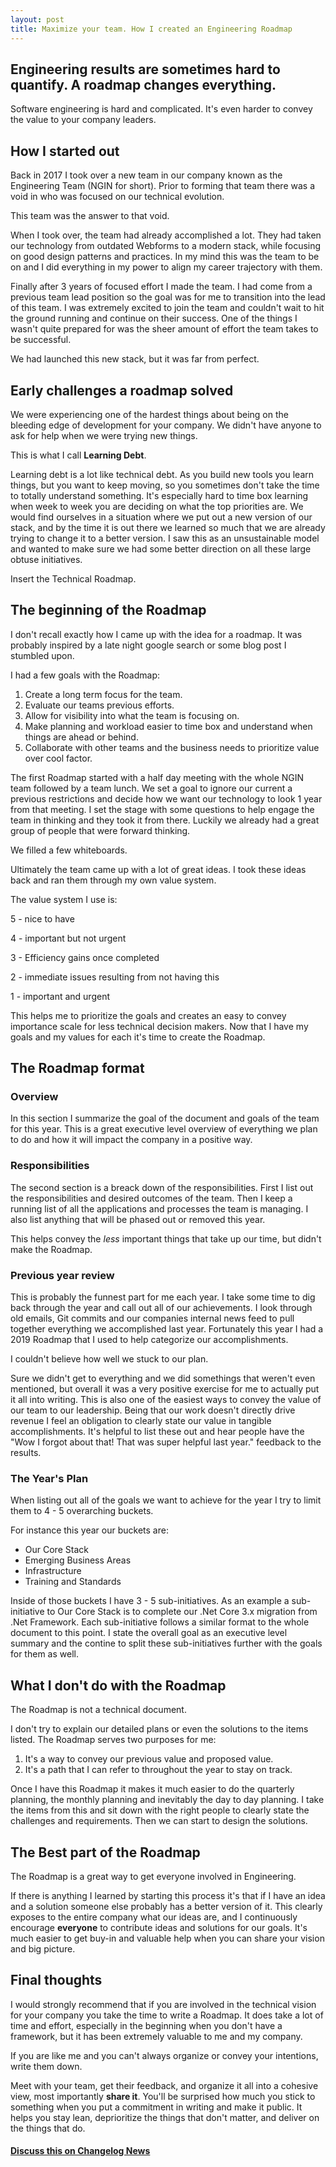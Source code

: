 ```yaml
---
layout: post
title: Maximize your team. How I created an Engineering Roadmap
---
```


## Engineering results are sometimes hard to quantify.  A roadmap changes everything.

Software engineering is hard and complicated.  It's even harder to convey the value to your company leaders.

## How I started out

Back in 2017 I took over a new team in our company known as the Engineering Team (NGIN for short).  Prior to forming that team there was a void in who was focused on our technical evolution.

This team was the answer to that void.

When I took over, the team had already accomplished a lot.  They had taken our technology from outdated Webforms to a modern stack, while focusing on good design patterns and practices.  In my mind this was the team to be on and I did everything in my power to align my career trajectory with them.

Finally after 3 years of focused effort I made the team.  I had come from a previous team lead position so the goal was for me to transition into the lead of this team.  I was extremely excited to join the team and couldn't wait to hit the ground running and continue on their success.  One of the things I wasn't quite prepared for was the sheer amount of effort the team takes to be successful.

We had launched this new stack, but it was far from perfect.

## Early challenges a roadmap solved

We were experiencing one of the hardest things about being on the bleeding edge of development for your company.  We didn't have anyone to ask for help when we were trying new things.  

This is what I call **Learning Debt**.

Learning debt is a lot like technical debt.  As you build new tools you learn things, but you want to keep moving, so you sometimes don't take the time to totally understand something.  It's especially hard to time box learning when week to week you are deciding on what the top priorities are.  We would find ourselves in a situation where we put out a new version of our stack, and by the time it is out there we learned so much that we are already trying to change it to a better version.  I saw this as an unsustainable model and wanted to make sure we had some better direction on all these large obtuse initiatives.

Insert the Technical Roadmap.

## The beginning of the Roadmap

I don't recall exactly how I came up with the idea for a roadmap.  It was probably inspired by a late night google search or some blog post I stumbled upon.

I had a few goals with the Roadmap:
1. Create a long term focus for the team.
1. Evaluate our teams previous efforts.
1. Allow for visibility into what the team is focusing on.
1. Make planning and workload easier to time box and understand when things are ahead or behind.
1. Collaborate with other teams and the business needs to prioritize value over cool factor.

The first Roadmap started with a half day meeting with the whole NGIN team followed by a team lunch.  We set a goal to ignore our current a previous restrictions and decide how we want our technology to look 1 year from that meeting.  I set the stage with some questions to help engage the team in thinking and they took it from there.  Luckily we already had a great group of people that were forward thinking.

We filled a few whiteboards.

Ultimately the team came up with a lot of great ideas.  I took these ideas back and ran them through my own value system.

The value system I use is:

5 - nice to have

4 - important but not urgent

3 - Efficiency gains once completed

2 - immediate issues resulting from not having this

1 - important and urgent

This helps me to prioritize the goals and creates an easy to convey importance scale for less technical decision makers.  Now that I have my goals and my values for each it's time to create the Roadmap.

## The Roadmap format

### Overview

In this section I summarize the goal of the document and goals of the team for this year.  This is a great executive level overview of everything we plan to do and how it will impact the company in a positive way.

### Responsibilities

The second section is a breack down of the responsibilities. First I list out the responsibilities and desired outcomes of the team.  Then I keep a running list of all the applications and processes the team is managing.  I also list anything that will be phased out or removed this year.

This helps convey the *less* important things that take up our time, but didn't make the Roadmap.

### Previous year review

This is probably the funnest part for me each year.  I take some time to dig back through the year and call out all of our achievements.  I look through old emails, Git commits and our companies internal news feed to pull together everything we accomplished last year.  Fortunately this year I had a 2019 Roadmap that I used to help categorize our accomplishments.  

I couldn't believe how well we stuck to our plan.  

Sure we didn't get to everything and we did somethings that weren't even mentioned, but overall it was a very positive exercise for me to actually put it all into writing.  This is also one of the easiest ways to convey the value of our team to our leadership.  Being that our work doesn't directly drive revenue I feel an obligation to clearly state our value in tangible accomplishments.  It's helpful to list these out and hear people have the "Wow I forgot about that! That was super helpful last year." feedback to the results.

### The Year's Plan

When listing out all of the goals we want to achieve for the year I try to limit them to 4 - 5 overarching buckets.  

For instance this year our buckets are:
* Our Core Stack
* Emerging Business Areas
* Infrastructure
* Training and Standards

Inside of those buckets I have 3 - 5 sub-initiatives.  As an example a sub-initiative to Our Core Stack is to complete our .Net Core 3.x migration from .Net Framework.  Each sub-initiative follows a similar format to the whole document to this point.  I state the overall goal as an executive level summary and the contine to split these sub-initiatives further with the goals for them as well.

## What I don't do with the Roadmap

The Roadmap is not a technical document.

I don't try to explain our detailed plans or even the solutions to the items listed.  The Roadmap serves two purposes for me:

1. It's a way to convey our previous value and proposed value.
1. It's a path that I can refer to throughout the year to stay on track.

Once I have this Roadmap it makes it much easier to do the quarterly planning, the monthly planning and inevitably the day to day planning.  I take the items from this and sit down with the right people to clearly state the challenges and requirements.  Then we can start to design the solutions.

## The Best part of the Roadmap

The Roadmap is a great way to get everyone involved in Engineering.

If there is anything I learned by starting this process it's that if I have an idea and a solution someone else probably has a better version of it.  This clearly exposes to the entire company what our ideas are, and I continuously encourage **everyone** to contribute ideas and solutions for our goals.  It's much easier to get buy-in and valuable help when you can share your vision and big picture.

## Final thoughts

I would strongly recommend that if you are involved in the technical vision for your company you take the time to write a Roadmap.  It does take a lot of time and effort, especially in the beginning when you don't have a framework, but it has been extremely valuable to me and my company.

If you are like me and you can't always organize or convey your intentions, write them down.

Meet with your team, get their feedback, and organize it all into a cohesive view, most importantly **share it**.  You'll be surprised how much you stick to something when you put a commitment in writing and make it public. It helps you stay lean, deprioritize the things that don't matter, and deliver on the things that do.

#### [Discuss this on Changelog News](https://changelog.com/news/how-i-created-an-engineering-roadmap-Qoae)
